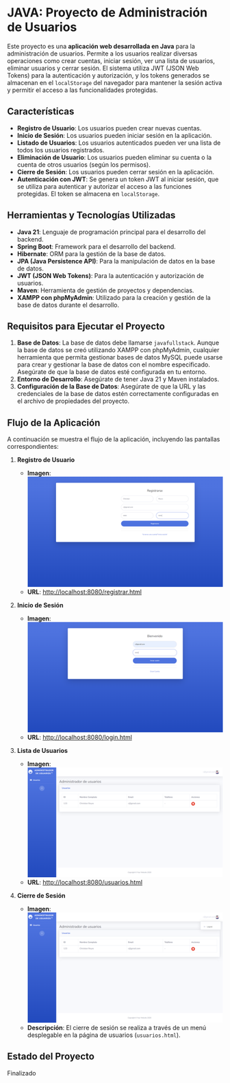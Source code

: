 # JAVA: Proyecto de Administración de Usuarios

Este proyecto es una **aplicación web desarrollada en Java** para la administración de usuarios. Permite a los usuarios realizar diversas operaciones como crear cuentas, iniciar sesión, ver una lista de usuarios, eliminar usuarios y cerrar sesión. El sistema utiliza JWT (JSON Web Tokens) para la autenticación y autorización, y los tokens generados se almacenan en el `localStorage` del navegador para mantener la sesión activa y permitir el acceso a las funcionalidades protegidas.

## Características

- **Registro de Usuario**: Los usuarios pueden crear nuevas cuentas.
- **Inicio de Sesión**: Los usuarios pueden iniciar sesión en la aplicación.
- **Listado de Usuarios**: Los usuarios autenticados pueden ver una lista de todos los usuarios registrados.
- **Eliminación de Usuario**: Los usuarios pueden eliminar su cuenta o la cuenta de otros usuarios (según los permisos).
- **Cierre de Sesión**: Los usuarios pueden cerrar sesión en la aplicación.
- **Autenticación con JWT**: Se genera un token JWT al iniciar sesión, que se utiliza para autenticar y autorizar el acceso a las funciones protegidas. El token se almacena en `localStorage`.

## Herramientas y Tecnologías Utilizadas

- **Java 21**: Lenguaje de programación principal para el desarrollo del backend.
- **Spring Boot**: Framework para el desarrollo del backend.
- **Hibernate**: ORM para la gestión de la base de datos.
- **JPA (Java Persistence API)**: Para la manipulación de datos en la base de datos.
- **JWT (JSON Web Tokens)**: Para la autenticación y autorización de usuarios.
- **Maven**: Herramienta de gestión de proyectos y dependencias.
- **XAMPP con phpMyAdmin**: Utilizado para la creación y gestión de la base de datos durante el desarrollo.

## Requisitos para Ejecutar el Proyecto

1. **Base de Datos**: La base de datos debe llamarse `javafullstack`. Aunque la base de datos se creó utilizando XAMPP con phpMyAdmin, cualquier herramienta que permita gestionar bases de datos MySQL puede usarse para crear y gestionar la base de datos con el nombre especificado. Asegúrate de que la base de datos esté configurada en tu entorno.
2. **Entorno de Desarrollo**: Asegúrate de tener Java 21 y Maven instalados.
3. **Configuración de la Base de Datos**: Asegúrate de que la URL y las credenciales de la base de datos estén correctamente configuradas en el archivo de propiedades del proyecto.

## Flujo de la Aplicación

A continuación se muestra el flujo de la aplicación, incluyendo las pantallas correspondientes:

1. **Registro de Usuario**
    - **Imagen**: ![Registro](imagenes/registrarse.png)
    - **URL**: [http://localhost:8080/registrar.html](http://localhost:8080/registrar.html)

2. **Inicio de Sesión**
    - **Imagen**: ![Inicio de Sesión](imagenes/login.png)
    - **URL**: [http://localhost:8080/login.html](http://localhost:8080/login.html)

3. **Lista de Usuarios**
    - **Imagen**: ![Lista de Usuarios](imagenes/usuarios.png)
    - **URL**: [http://localhost:8080/usuarios.html](http://localhost:8080/usuarios.html)

4. **Cierre de Sesión**
    - **Imagen**: ![Cierre de Sesión](imagenes/logout.png)
    - **Descripción**: El cierre de sesión se realiza a través de un menú desplegable en la página de usuarios (`usuarios.html`).

## Estado del Proyecto
Finalizado
